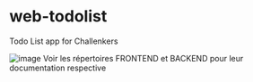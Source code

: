 # web-todolist
Todo List app for Challenkers

![image](https://user-images.githubusercontent.com/72729244/223493944-ec85c042-d95a-47dc-8aa6-8652f1121dab.png)
 Voir les répertoires FRONTEND et BACKEND pour leur documentation respective
